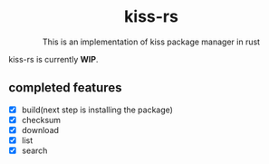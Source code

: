 <div align="center">
    <h1>kiss-rs</h1>
    <p>This is an implementation of kiss package manager in rust</p>
</div>

kiss-rs is currently **WIP**.

## completed features
- [X] build(next step is installing the package)
- [X] checksum
- [X] download
- [X] list
- [X] search
